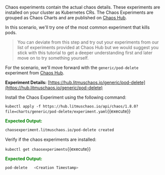 Chaos experiments contain the actual chaos details. These experiments are installed on your cluster as Kubernetes CRs. The Chaos Experiments are grouped as Chaos Charts and are published on [Chaos Hub](https://hub.litmuschaos.com).

In this scenario, we'll try one of the most common experiment that kills pods.

> You can deviate from this step and try out your experiments from our list of experiments provided at Chaos Hub but we would suggest you stick with this tutorial to get a deeper understanding first and later move on to try something yourself.

For the scenario, we'll move forward with the `generic/pod-delete` experiment from [Chaos Hub](https://hub.litmuschaos.com).

**Experiment Details:** [https://hub.litmuschaos.io/generic/pod-delete](https://hub.litmuschaos.io/generic/pod-delete)

Install the Chaos Experiment using the following command:

`kubectl apply -f https://hub.litmuschaos.io/api/chaos/1.8.0?file=charts/generic/pod-delete/experiment.yaml`{{execute}}

<span style="color:green">**Expected Output:**</span>

```bash
chaosexperiment.litmuschaos.io/pod-delete created
```

Verify if the chaos experiments are installed:

`kubectl get chaosexperiments`{{execute}}

<span style="color:green">**Expected Output:**</span>

```bash
pod-delete   <Creation Timestamp>
```
